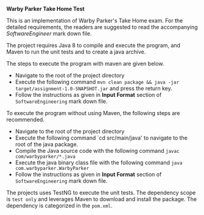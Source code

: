 __Warby Parker Take Home Test__

This is an implementation of Warby Parker's Take Home exam. For the detailed requirements, the readers are suggested to read the accompanying *SoftwareEngineer* mark down file.

The project requires Java 8 to compile and execute the program, and  Maven to run the unit tests and to create a java archive.

The steps to execute the program with maven are given below.

* Navigate to the root of the project directory
* Execute the following command `mvn clean package && java -jar target/assignment-1.0-SNAPSHOT.jar` and press the return key.
* Follow the instructions as given in **Input Format** section of `SoftwareEngineering` mark down file.

To execute the program without using Maven, the following steps are recommended.

* Navigate to the root of the project directory
* Execute the following command `cd src/main/java' to navigate to the root of the java package.
* Compile the Java source code with the following command `javac com/warbyparker/*.java`
* Execute the java binary class file with the following command `java com.warbyparker.WarbyParker`
* Follow the instructions as given in **Input Format** section of `SoftwareEngineering` mark down file.

The projects uses TestNG to execute the unit tests. The dependency scope is `test only` and leverages Maven to download and install the package. The dependency is categorized in the `pom.xml`.
